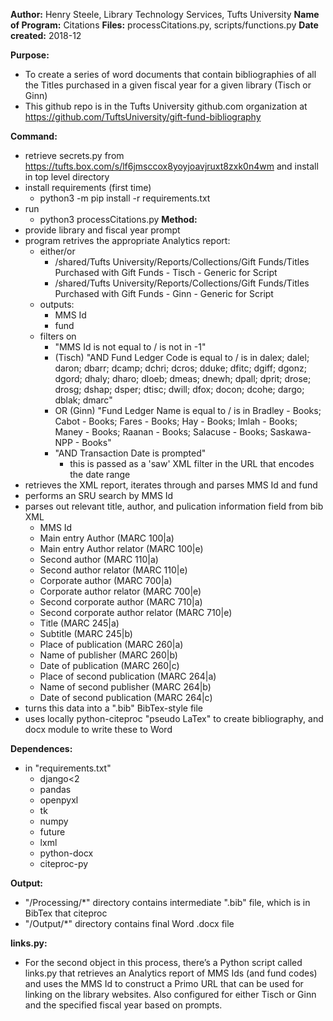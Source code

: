**Author:**           Henry Steele, Library Technology Services, Tufts University
**Name of Program:**  Citations
**Files:**			  processCitations.py, scripts/functions.py
**Date created:**     2018-12

**Purpose:**
  - To create a series of word documents that contain bibliographies of all the Titles
	purchased in a given fiscal year for a given library (Tisch or Ginn)
  - This github repo is in the Tufts University github.com organization at https://github.com/TuftsUniversity/gift-fund-bibliography 
  

**Command:** 
  - retrieve secrets.py from https://tufts.box.com/s/lf6jmsccox8yoyjoavjruxt8zxk0n4wm and install in top level directory
  - install requirements (first time)
	  - python3 -m pip install -r requirements.txt
  - run
	  - python3 processCitations.py
**Method:**
  - provide library and fiscal year prompt
  - program retrives the appropriate Analytics report:
	  - either/or
		  - /shared/Tufts University/Reports/Collections/Gift Funds/Titles Purchased with Gift Funds - Tisch - Generic for Script
		  - /shared/Tufts University/Reports/Collections/Gift Funds/Titles Purchased with Gift Funds - Ginn - Generic for Script
	  - outputs:
		  - MMS Id
		  - fund
	  - filters on
		  - "MMS Id is not equal to / is not in  -1"
		  - (Tisch) "AND Fund Ledger Code is equal to / is in  dalex; dalel; daron; dbarr; dcamp; dchri; dcros; dduke; dfitc; dgiff; dgonz; dgord; dhaly; dharo; dloeb; dmeas; dnewh; dpall; dprit; drose; drosg; dshap; dsper; dtisc; dwill; dfox; docon; dcohe; dargo; dblak; dmarc"
		  - OR (Ginn) "Fund Ledger Name is equal to / is in  Bradley - Books; Cabot - Books; Fares - Books; Hay - Books; Imlah - Books; Maney - Books; Raanan - Books; Salacuse - Books; Saskawa-NPP - Books"
		  - "AND Transaction Date is prompted"
			  - this is passed as a 'saw' XML filter in the URL that encodes the date range
  - retrieves the XML report, iterates through and parses MMS Id and fund
  - performs an SRU search by MMS Id
  - parses out relevant title, author, and pulication information field from bib XML
	  + MMS Id
	  + Main entry Author (MARC 100|a)
	  + Main entry Author relator (MARC 100|e)
	  + Second author (MARC 110|a)
	  + Second author relator (MARC 110|e)
	  + Corporate author (MARC 700|a)
	  + Corporate author relator (MARC 700|e)
	  + Second corporate author (MARC 710|a)
	  + Second corporate author relator (MARC 710|e)
	  + Title (MARC 245|a)
	  + Subtitle (MARC 245|b)
	  + Place of publication (MARC 260|a)
	  + Name of publisher (MARC 260|b)
	  + Date of publication (MARC 260|c)
	  + Place of second publication (MARC 264|a)
	  + Name of second publisher (MARC 264|b)
	  + Date of second publication (MARC 264|c)
  - turns this data into a ".bib" BibTex-style file
  - uses locally python-citeproc "pseudo LaTex" to create bibliography, and docx module to write these to Word


**Dependences:**
  - in "requirements.txt"
      + django<2
	  + pandas
	  + openpyxl
	  + tk
	  + numpy
	  + future
	  + lxml
	  + python-docx
	  + citeproc-py


**Output:**
  - "/Processing/*" directory contains intermediate ".bib" file, which is in BibTex that citeproc
  - "/Output/*" directory contains final Word .docx file
  
**links.py:**
 - For the second object in this process, there’s a Python script called links.py that retrieves an Analytics report of MMS Ids (and fund codes) and uses the MMS Id to construct a Primo URL that can be used for linking on the library websites.   Also configured for either Tisch or Ginn and the specified fiscal year based on prompts.
  
